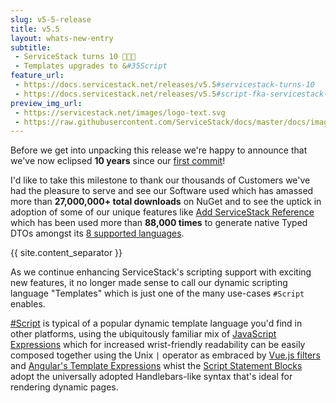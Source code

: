 ```yaml
---
slug: v5-5-release
title: v5.5
layout: whats-new-entry
subtitle:
 - ServiceStack turns 10 🥳🎉🥳
 - Templates upgrades to &#35Script
feature_url:
 - https://docs.servicestack.net/releases/v5.5#servicestack-turns-10
 - https://docs.servicestack.net/releases/v5.5#script-fka-servicestack-templates
preview_img_url:
 - https://servicestack.net/images/logo-text.svg
 - https://raw.githubusercontent.com/ServiceStack/docs/master/docs/images/sharpscript/logo.png
---
```

Before we get into unpacking this release we're happy to announce that we've now eclipsed **10 years** since our
[first commit](https://github.com/ServiceStack/ServiceStack/commit/2a9cd0d10247ae1a679ac011d7bdef593937dba4)! 

I'd like to take this milestone to thank our thousands of Customers we've had the pleasure to serve and see our Software used which has amassed
more than **27,000,000+ total downloads** on NuGet and to see the uptick in adoption of some of our unique features like
[Add ServiceStack Reference](https://docs.servicestack.net/add-servicestack-reference) which has been used more than **88,000 times**
to generate native Typed DTOs amongst its [8 supported languages](https://docs.servicestack.net/add-servicestack-reference#supported-languages).

{{ site.content_separator }}

As we continue enhancing ServiceStack's scripting support with exciting new features, it no longer made sense to call our dynamic scripting language
"Templates" which is just one of the many use-cases `#Script` enables.

[#Script](https://sharpscript.net) is typical of a popular dynamic template language you'd find in other platforms, using the ubiquitously familiar mix of
[JavaScript Expressions](https://sharpscript.net/docs/expression-viewer) which for increased wrist-friendly readability can be easily composed
together using the Unix `|` operator as embraced by [Vue.js filters](https://vuejs.org/v2/guide/syntax.html#header) and
[Angular's Template Expressions](https://angular.io/guide/template-syntax#template-expression-operators)
whist the [Script Statement Blocks](https://sharpscript.net/docs/blocks) adopt the universally adopted Handlebars-like syntax that's ideal for
rendering dynamic pages.